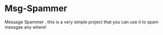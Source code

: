 # Msg-Spammer
Message Spammer . this is a very simple project that you can use it to spam messgae any where!
